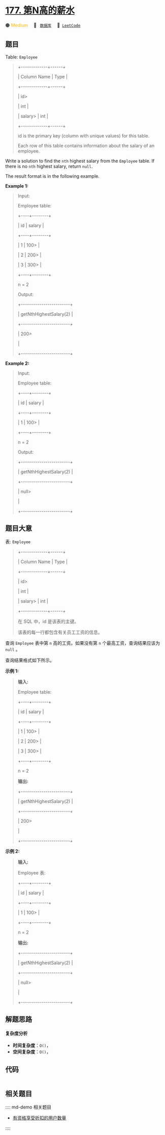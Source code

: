 # [177. 第N高的薪水](https://leetcode.com/problems/nth-highest-salary)

🟠 <font color=#ffb800>Medium</font>&emsp; 🔖&ensp; [`数据库`](/leetcode/outline/tag/database.md)&emsp; 🔗&ensp;[`LeetCode`](https://leetcode.com/problems/nth-highest-salary)


## 题目

Table: `Employee`

> 
> 
> 
> 
> 
> +-------------+------+
> 
> | Column Name | Type |
> 
> +-------------+------+
> 
> | id> 
> > 
>   | int  |
> 
> | salary> 
>   | int  |
> 
> +-------------+------+
> 
> id is the primary key (column with unique values) for this table.
> 
> Each row of this table contains information about the salary of an employee.
> 
> 



Write a solution to find the `nth` highest salary from the `Employee` table.
If there is no `nth` highest salary, return `null`.

The result format is in the following example.



**Example 1:**

> Input: 
> 
> Employee table:
> 
> +----+--------+
> 
> | id | salary |
> 
> +----+--------+
> 
> | 1  | 100> 
> |
> 
> | 2  | 200> 
> |
> 
> | 3  | 300> 
> |
> 
> +----+--------+
> 
> n = 2
> 
> Output: 
> 
> +------------------------+
> 
> | getNthHighestSalary(2) |
> 
> +------------------------+
> 
> | 200> 
> > 
> > 
> > 
> > 
> |
> 
> +------------------------+

**Example 2:**

> Input: 
> 
> Employee table:
> 
> +----+--------+
> 
> | id | salary |
> 
> +----+--------+
> 
> | 1  | 100> 
> |
> 
> +----+--------+
> 
> n = 2
> 
> Output: 
> 
> +------------------------+
> 
> | getNthHighestSalary(2) |
> 
> +------------------------+
> 
> | null> 
> > 
> > 
> > 
>    |
> 
> +------------------------+
> 
> 


## 题目大意

表: `Employee`

> 
> 
> 
> 
> 
> +-------------+------+
> 
> | Column Name | Type |
> 
> +-------------+------+
> 
> | id> 
> > 
>   | int  |
> 
> | salary> 
>   | int  |
> 
> +-------------+------+
> 
> 在 SQL 中，id 是该表的主键。
> 
> 该表的每一行都包含有关员工工资的信息。
> 
> 



查询 `Employee` 表中第 `n` 高的工资。如果没有第 `n` 个最高工资，查询结果应该为 `null` 。

查询结果格式如下所示。



**示例 1:**

> 
> 
> 
> 
> 
> **输入:** 
> 
> Employee table:
> 
> +----+--------+
> 
> | id | salary |
> 
> +----+--------+
> 
> | 1  | 100> 
> |
> 
> | 2  | 200> 
> |
> 
> | 3  | 300> 
> |
> 
> +----+--------+
> 
> n = 2
> 
> **输出:** 
> 
> +------------------------+
> 
> | getNthHighestSalary(2) |
> 
> +------------------------+
> 
> | 200> 
> > 
> > 
> > 
> > 
> |
> 
> +------------------------+
> 
> 

**示例 2:**

> 
> 
> 
> 
> 
> **输入:** 
> 
> Employee 表:
> 
> +----+--------+
> 
> | id | salary |
> 
> +----+--------+
> 
> | 1  | 100> 
> |
> 
> +----+--------+
> 
> n = 2
> 
> **输出:** 
> 
> +------------------------+
> 
> | getNthHighestSalary(2) |
> 
> +------------------------+
> 
> | null> 
> > 
> > 
> > 
>    |
> 
> +------------------------+


## 解题思路

#### 复杂度分析

- **时间复杂度**：`O()`，
- **空间复杂度**：`O()`，

## 代码

```javascript

```

## 相关题目

:::: md-demo 相关题目
- [有资格享受折扣的用户数量](https://leetcode.com/problems/the-number-of-users-that-are-eligible-for-discount)

::::

